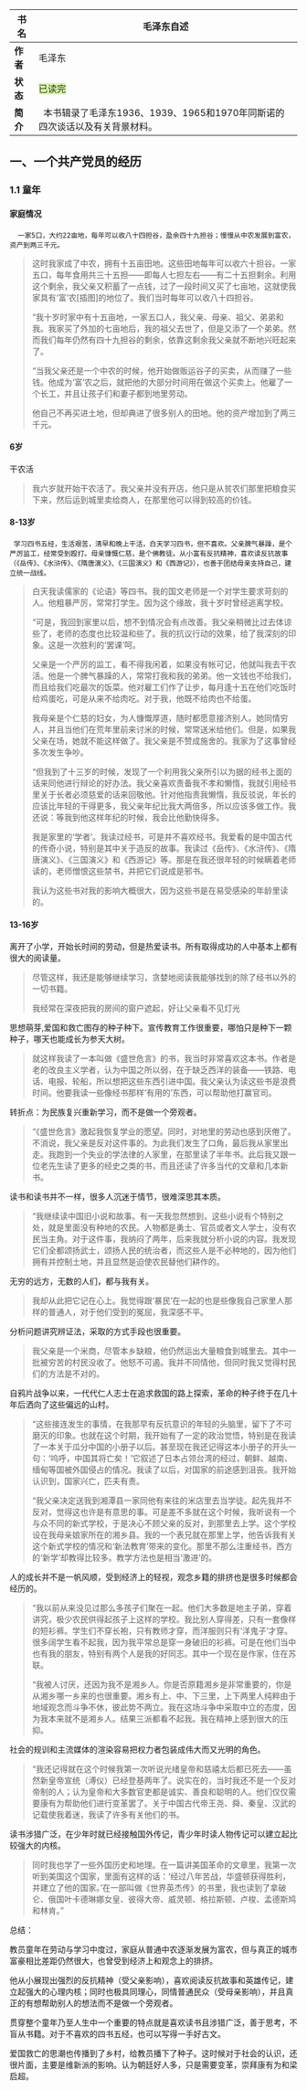 

| **书名** | 毛泽东自述 |
| --- | --- |
| **作者** | 毛泽东 |
| **状态** | <font style="background:#DBF1B7;color:#2A4200">已读完</font> |
| **简介** |   本书辑录了毛泽东1936、1939、1965和1970年同斯诺的四次谈话以及有关背景材料。 |


## 一、一个共产党员的经历
### 1.1 童年
#### 家庭情况
      一家5口，大约22亩地，每年可以收八十四担谷，盈余四十九担谷；慢慢从中农发展到富农，资产到两三千元。

> 这时我家成了中农，拥有十五亩田地。这些田地每年可以收六十担谷。一家五口，每年食用共三十五担——即每人七担左右——有二十五担剩余。利用这个剩余，我父亲又积蓄了一点钱，过了一段时间又买了七亩地，这就使我家具有‘富’农[插图]的地位了。我们当时每年可以收八十四担谷。
>
> “我十岁时家中有十五亩地，一家五口人，我父亲、母亲、祖父、弟弟和我。我家买了外加的七亩地后，我的祖父去世了，但是又添了一个弟弟。然而我们每年仍然有四十九担谷的剩余，依靠这剩余我父亲就不断地兴旺起来了。
>
> “当我父亲还是一个中农的时候，他开始做贩运谷子的买卖，从而赚了一些钱。他成为‘富’农之后，就把他的大部分时间用在做这个买卖上。他雇了一个长工，并且让孩子们和妻子都到地里劳动。
>
> 他自己不再买进土地，但却典进了很多别人的田地。他的资产增加到了两三千元。
>

#### 6岁
干农活

> 我六岁就开始干农活了。我父亲并没有开店，他只是从贫农们那里把粮食买下来，然后运到城里卖给商人，在那里他可以得到较高的价钱。
>

#### 8-13岁
     学习四书五经，生活艰苦，清早和晚上干活，白天学习四书，但不喜欢。父亲脾气暴躁，是个严厉监工，经常受到殴打。母亲慷慨仁慈，是个佛教徒。从小富有反抗精神，喜欢读反抗故事（《岳传》、《水浒传》、《隋唐演义》、《三国演义》和《西游记》），也善于团结母亲支持自己，建立统一战线。

> 白天我读儒家的《论语》等四书。我的国文老师是一个对学生要求苛刻的人。他粗暴严厉，常常打学生。因为这个缘故，我十岁时曾经逃离学校。
>
> “可是，我回到家里以后，想不到情况会有点改善。我父亲稍微比过去体谅些了，老师的态度也比较温和些了。我的抗议行动的效果，给了我深刻的印象。这是一次胜利的‘罢课’呵。
>
> 父亲是一个严厉的监工，看不得我闲着，如果没有帐可记，他就叫我去干农活。他是一个脾气暴躁的人，常常打我和我的弟弟。他一文钱也不给我们，而且给我们吃最次的饭菜。他对雇工们作了让步，每月逢十五在他们吃饭时给鸡蛋吃，可是从来不给肉吃。对于我，他既不给肉也不给蛋。
>
> 我母亲是个仁慈的妇女，为人慷慨厚道，随时都愿意接济别人。她同情穷人，并且当他们在荒年里前来讨米的时候，常常送米给他们。但是，如果我父亲在场，她就不能这样做了。我父亲是不赞成施舍的。我家为了这事曾经多次发生争吵。
>
> “但我到了十三岁的时候，发现了一个利用我父亲所引以为据的经书上面的话来同他进行辩论的好办法。我父亲喜欢责备我不孝和懒惰，我就引用经书里关于长者必须慈爱的话来回敬他。针对他指责我懒惰，我反驳说，年长的应该比年轻的干得更多，我父亲年纪比我大两倍多，所以应该多做工作。我还说：等我到他这样年纪的时候，我会比他勤快得多。
>
> 我是家里的‘学者’。我读过经书，可是并不喜欢经书。我爱看的是中国古代的传奇小说，特别是其中关于造反的故事。我读过《岳传》、《水浒传》、《隋唐演义》、《三国演义》和《西游记》等。那是在我还很年轻的时候瞒着老师读的，老师憎恨这些禁书，并把它们说成是邪书。
>
> 我认为这些书对我的影响大概很大，因为这些书是在易受感染的年龄里读的。
>

#### 13-16岁
离开了小学，开始长时间的劳动，但是热爱读书。所有取得成功的人中基本上都有很大的阅读量。

> 尽管这样，我还是能够继续学习，贪婪地阅读我能够找到的除了经书以外的一切书籍。
>
> 我经常在深夜把我的房间的窗户遮起，好让父亲看不见灯光
>

思想萌芽,爱国和救亡图存的种子种下。宣传教育工作很重要，哪怕只是种下一颗种子，哪天也能成长为参天大树。

> 就这样我读了一本叫做《盛世危言》的书，我当时非常喜欢这本书。作者是老的改良主义学者，认为中国之所以弱，在于缺乏西洋的装备——铁路、电话、电报、轮船，所以想把这些东西引进中国。我父亲认为读这些书是浪费时间。他要我读一些像经书那样‘有用的’东西，可以帮助他打赢官司。
>

转折点：为民族复兴重新学习，而不是做一个旁观者。

> “《盛世危言》激起我恢复学业的愿望。同时，对地里的劳动也感到厌倦了。不消说，我父亲是反对这件事的。为此我们发生了口角，最后我从家里出走。我跑到一个失业的学法律的人家里，在那里读了半年书。此后我又跟一位老先生读了更多的经史之类的书，而且还读了许多当代的文章和几本新书。
>

读书和读书并不一样，很多人沉迷于情节，很难深思其本质。

> “我继续读中国旧小说和故事。有一天我忽然想到，这些小说有个特别之处，就是里面没有种地的农民。人物都是勇士、官员或者文人学士，没有农民当主角。对于这件事，我纳闷了两年，后来我就分析小说的内容。我发现它们全都颂扬武士，颂扬人民的统治者，而这些人是不必种地的，因为他们拥有并控制土地，并且显然是迫使农民替他们耕作的。
>

无穷的远方，无数的人们，都与我有关。

> 我却从此把它记在心上。我觉得跟‘暴民’在一起的也是些像我自己家里人那样的普通人，对于他们受到的冤屈，我深感不平。
>

分析问题讲究辨证法，采取的方式手段也很重要。

> 我父亲是一个米商，尽管本乡缺粮，他仍然运出大量粮食到城里去。其中一批被穷苦的村民没收了。他怒不可遏。我并不同情他，但同时我又觉得村民们的方法是不对的。
>

自鸦片战争以来，一代代仁人志士在追求救国的路上探索，革命的种子终于在几十年后洒向了这些偏远的山村。

> “这些接连发生的事情，在我那早有反抗意识的年轻的头脑里，留下了不可磨灭的印象。也就在这个时期，我开始有了一定的政治觉悟，特别是在我读了一本关于瓜分中国的小册子以后。甚至现在我还记得这本小册子的开头一句：‘呜呼，中国其将亡矣！’它叙述了日本占领台湾的经过，朝鲜、越南、缅甸等国被外国侵占的情况。我读了以后，对国家的前途感到沮丧。我开始认识到，国家兴亡，匹夫有责。
>
> “我父亲决定送我到湘潭县一家同他有来往的米店里去当学徒。起先我并不反对，觉得这也许是有意思的事。可是差不多就在这个时候，我听说有一个与众不同的新式学校，于是决心不顾父亲的反对，到那里去上学。这个学校设在我母亲娘家所在的湘乡县。我的一个表兄就在那里上学，他告诉我有关这个新式学校的情况和‘新法教育’带来的变化。那里不那么注重经书，西方的‘新学’却教得比较多。教学方法也是相当‘激进’的。
>

人的成长并不是一帆风顺，受到经济上的轻视，观念乡籍的排挤也是很多时候都会经历的。

> “我以前从来没见过那么多孩子们聚在一起。他们大多数是地主子弟，穿着讲究，极少农民供得起孩子上这样的学校。我比别人穿得差，只有一套像样的短衫裤。学生们不穿长袍，只有教师才穿，而洋服则只有‘洋鬼子’才穿。很多阔学生看不起我，因为我平常总是穿一身破旧的衫裤。可是在他们当中也有我的朋友，特别有两个人是我的好同志。其中一个现在是作家，住在苏联。
>
> “我被人讨厌，还因为我不是湘乡人。你是否原籍湘乡是非常重要的，你是从湘乡哪一乡来的也很重要。湘乡有上、中、下三里，上下两里人纯粹由于地域观念而斗争不休，彼此势不两立。我在这场斗争中采取中立的态度，因为我本来就不是湘乡人。结果三派都看不起我。我在精神上感到很大的压抑。
>

社会的规训和主流媒体的渲染容易把权力者包装成伟大而又光明的角色。

> “我还记得就在这个时候我第一次听说光绪皇帝和慈禧太后都已死去——虽然新皇帝宣统（溥仪）已经登基两年了。说实在的，当时我还不是一个反对帝制的人；认为皇帝和大多数官吏都是诚实、善良和聪明的人。他们仅仅需要康有为帮助他们进行变革罢了。关于中国古代帝王尧、舜、秦皇、汉武的记载使我着迷，我读了许多有关他们的书。
>

读书涉猎广泛，在少年时就已经接触国外传记，青少年时读人物传记可以建立起比较强大的内核。

> 同时我也学了一些外国历史和地理。在一篇讲美国革命的文章里，我第一次听到美国这个国家，里面有这样的话：‘经过八年苦战，华盛顿获得胜利，并建立了他的国家。’在一部叫做《世界英杰传》的书里，我也读到了拿破仑、俄国叶卡德琳娜女皇、彼得大帝、威灵顿、格拉斯顿、卢梭、孟德斯鸠和林肯。”
>

总结：  

教员童年在劳动与学习中度过，家庭从普通中农逐渐发展为富农，但与真正的城市富豪相比差距仍然很大，也曾受到经济上和观念上的排挤。

他从小展现出强烈的反抗精神（受父亲影响），喜欢阅读反抗故事和英雄传记，建立起强大的心理内核；同时也极具同理心，同情普通民众（受母亲影响），并且真正的有想帮助别人的想法而不是做一个旁观者。

贯穿整个童年乃至人生中一个重要的特点就是喜欢读书且涉猎广泛，善于思考，不盲从书籍。对于不喜欢的四书五经，也可以写得一手好古文。

爱国救亡的思潮也传播到了乡村，给教员播下了种子。这时候对于社会的认识，还很片面，主要是维新派的影响。认为朝廷好人多，只是需要变革，崇拜康有为和梁启超。

